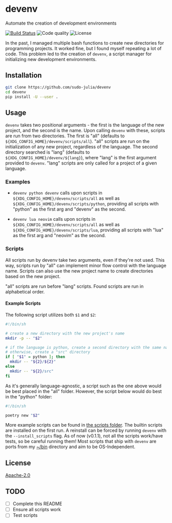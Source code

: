 # devenv

Automate the creation of development environments

[![Build Status](https://scrutinizer-ci.com/g/sudo-julia/devenv/badges/build.png?b=main)](https://scrutinizer-ci.com/g/sudo-julia/devenv/build-status/main)
![Code quality](https://img.shields.io/scrutinizer/quality/g/sudo-julia/devenv)
![License](https://img.shields.io/github/license/sudo-julia/devenv)

In the past, I managed multiple bash functions to create new directories for programming
projects. It worked fine, but I found myself repeating a lot of code. This problem led
to the creation of `devenv`, a script manager for initializing new development
environments.

## Installation

```bash
git clone https://github.com/sudo-julia/devenv
cd devenv
pip install -U --user .
```

## Usage

`devenv` takes two positional arguments - the first is the language of the new project,
and the second is the name. Upon calling `devenv` with these, scripts are run from two directories.
The first is "all" (defaults to `${XDG_CONFIG_HOME}/devenv/scripts/all`). "all"
scripts are run on the initialization of any new project, regardless of the language.
The second directory searched is "lang" (defaults to `${XDG_CONFIG_HOME}/devenv/${lang}`),
where "lang" is the first argument provided to `devenv`. "lang" scripts are only called for a
project of a given language.

### Examples

- `devenv python devenv` calls upon scripts in `${XDG_CONFIG_HOME}/devenv/scripts/all`
  as well as `${XDG_CONFIG_HOME}/devenv/scripts/python`, providing all scripts with
  "python" as the first arg and "devenv" as the second.

- `devenv lua neovim` calls upon scripts in `${XDG_CONFIG_HOME}/devenv/scripts/all`
  as well as `${XDG_CONFIG_HOME}/devenv/scripts/lua`, providing all scripts with
  "lua" as the first arg and "neovim" as the second.

### Scripts

All scripts run by devenv take two arguments, even if they're not used. This way,
scripts run by "all" can implement minor flow control with the language name. Scripts
can also use the new project name to create directories based on the new project.

"all" scripts are run before "lang" scripts. Found scripts are run in alphabetical order.

#### Example Scripts

The following script utilizes both `$1` and `$2`:

```bash
#!/bin/sh

# create a new directory with the new project's name
mkdir -p -- "$2"

# if the language is python, create a second directory with the same name
# otherwise, create a "src" directory
if [ "$1" = python ]; then
  mkdir -- "${2}/${2}"
else
  mkdir -- "${2}/src"
fi
```

As it's generally language-agnostic, a script such as the one above would be best placed
in the "all" folder. However, the script below would do best in the "python" folder:

```bash
#!/bin/sh

poetry new "$2"
```

More example scripts can be found in [the scripts folder](./scripts). The builtin scripts
are installed on the first run. A reinstall can be forced by running `devenv` with the
`--install_scripts` flag. As of now (v0.1.1), not all the scripts work/have tests, so be
careful running them! Most scripts that ship with `devenv` are ports from my [~/bin](https://github.com/sudo-julia/bin) directory and
aim to be OS-Independent.

## License

[Apache-2.0](./LICENSE)

## TODO

- [ ] Complete this README
- [ ] Ensure all scripts work
- [ ] Test scripts
